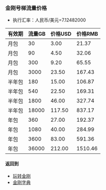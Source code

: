 ### 金刚号梯流量价格

- 执行汇率：人民币/美元=7.12482000

|有效期|流量GB|价格USD|价格RMB|
| ------| ------| ------| ------|
|月包|30|3.00|21.37|
|月包|90|4.50|32.06|
|月包|300|9.20|65.55|
|月包|3000|23.50|167.43|
|半年包|180|15.00|106.87|
|半年包|540|22.50|169.31|
|半年包|1800|46.00|327.74|
|半年包|18000|117.50|837.17|
|年包|360|27.00|192.37|
|年包|1080|40.00|284.99|
|年包|3600|83.00|591.36|
|年包|36000|212.00|1510.46|



#### 返回到
- [玩转金刚](https://github.com/a2zitpro/web/blob/master/LadderFree/A.md)
- [金刚字典](https://github.com/a2zitpro/web/blob/master/LadderFree/kkDictionary/KKDictionary.md)
